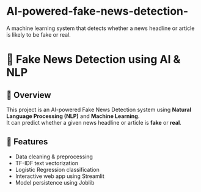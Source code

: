 # AI-powered-fake-news-detection-
A machine learning system that detects whether a news headline or article is likely to be fake or real.
# 📰 Fake News Detection using AI & NLP

## 📌 Overview
This project is an AI-powered Fake News Detection system using **Natural Language Processing (NLP)** and **Machine Learning**.  
It can predict whether a given news headline or article is **fake** or **real**.

## 🚀 Features
- Data cleaning & preprocessing
- TF-IDF text vectorization
- Logistic Regression classification
- Interactive web app using Streamlit
- Model persistence using Joblib

